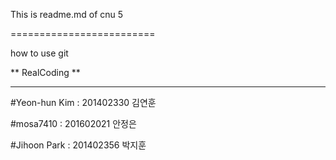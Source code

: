 This is readme.md of cnu 5

=========================

how to use git

** RealCoding **

--------------------

#Yeon-hun Kim : 201402330 김연훈

#mosa7410 : 201602021 안정은

#Jihoon Park : 201402356 박지훈
